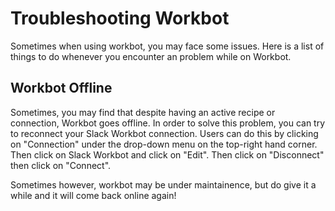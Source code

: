 # Troubleshooting Workbot
Sometimes when using workbot, you may face some issues. Here is a list of things to do whenever you encounter an problem while on Workbot. 

## Workbot Offline
Sometimes, you may find that despite having an active recipe or connection, Workbot goes offline. In order to solve this problem, you can try to reconnect your Slack Workbot connection. Users can do this by clicking on "Connection" under the drop-down menu on the top-right hand corner. Then click on Slack Workbot and click on "Edit". Then click on "Disconnect" then click on "Connect".

Sometimes however, workbot may be under maintainence, but do give it a while and it will come back online again!
